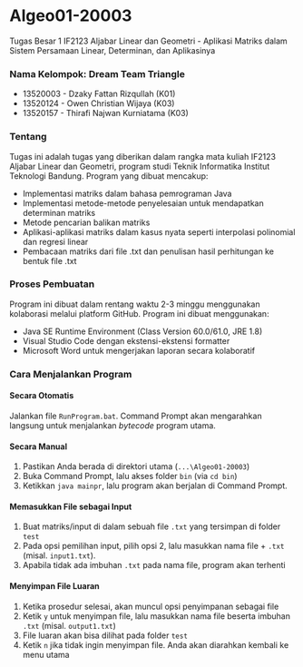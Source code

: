 # Algeo01-20003
Tugas Besar 1 IF2123 Aljabar Linear dan Geometri - Aplikasi Matriks dalam Sistem Persamaan Linear, Determinan,
dan Aplikasinya

### Nama Kelompok: Dream Team Triangle
* 13520003 - Dzaky Fattan Rizqullah (K01)
* 13520124 - Owen Christian Wijaya (K03)
* 13520157 - Thirafi Najwan Kurniatama (K03)

### Tentang 
Tugas ini adalah tugas yang diberikan dalam rangka mata kuliah IF2123 Aljabar Linear dan Geometri, program studi Teknik 
Informatika Institut Teknologi Bandung. Program yang dibuat mencakup: 
* Implementasi matriks dalam bahasa pemrograman Java
* Implementasi metode-metode penyelesaian untuk mendapatkan determinan matriks
* Metode pencarian balikan matriks
* Aplikasi-aplikasi matriks dalam kasus nyata seperti interpolasi polinomial dan regresi linear
* Pembacaan matriks dari file .txt dan penulisan hasil perhitungan ke bentuk file .txt

### Proses Pembuatan
Program ini dibuat dalam rentang waktu 2-3 minggu menggunakan kolaborasi melalui platform GitHub. 
Program ini dibuat menggunakan:
* Java SE Runtime Environment (Class Version 60.0/61.0, JRE 1.8)
* Visual Studio Code dengan ekstensi-ekstensi formatter
* Microsoft Word untuk mengerjakan laporan secara kolaboratif

### Cara Menjalankan Program
#### Secara Otomatis
Jalankan file `RunProgram.bat`. Command Prompt akan mengarahkan langsung untuk menjalankan _bytecode_ program utama.

#### Secara Manual
1. Pastikan Anda berada di direktori utama (`...\Algeo01-20003`)
2. Buka Command Prompt, lalu akses folder `bin` (via `cd bin`)
3. Ketikkan `java mainpr`, lalu program akan berjalan di Command Prompt.

#### Memasukkan File sebagai Input 
1. Buat matriks/input di dalam sebuah file `.txt` yang tersimpan di folder `test`
2. Pada opsi pemilihan input, pilih opsi 2, lalu masukkan nama file + `.txt` (misal. `input1.txt`).
3. Apabila tidak ada imbuhan `.txt` pada nama file, program akan terhenti

#### Menyimpan File Luaran
1. Ketika prosedur selesai, akan muncul opsi penyimpanan sebagai file
2. Ketik `y` untuk menyimpan file, lalu masukkan nama file beserta imbuhan `.txt` (misal. `output1.txt`)
3. File luaran akan bisa dilihat pada folder `test`
4. Ketik `n` jika tidak ingin menyimpan file. Anda akan diarahkan kembali ke menu utama
